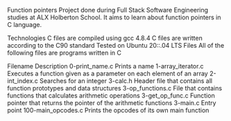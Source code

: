 Function pointers Project done during Full Stack Software Engineering studies at ALX Holberton School. It aims to learn about function pointers in C language.

Technologies C files are compiled using gcc 4.8.4 C files are written according to the C90 standard Tested on Ubuntu 20::.04 LTS Files All of the following files are programs written in C

Filename Description 0-print_name.c Prints a name 1-array_iterator.c Executes a function given as a parameter on each element of an array 2-int_index.c Searches for an integer 3-calc.h Header file that contains all function prototypes and data structures 3-op_functions.c File that contains functions that calculates arithmetic operations 3-get_op_func.c Function pointer that returns the pointer of the arithmetic functions 3-main.c Entry point 100-main_opcodes.c Prints the opcodes of its own main function

